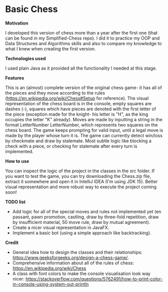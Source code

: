 # Basic Chess

**Motivation**

I developed this version of chess more than a year after the first one (that can be found in my Simplified-Chess repo). I did it to practice my OOP and Data Structures and Algorithms skills and also to compare my knowledge to what I knew when creating the first version.

**Technologies used**

I used plain Java as it provided all the functionality I needed at this stage.

**Features**

This is an (almost) complete version of the original chess game- it has all of the pieces and they move according to the rules (https://en.wikipedia.org/wiki/Chess#Setup for reference). The visual representation of the chess board is in the console, empty squares are dashes (-), squares which have pieces are denoted with the first letter of the piece (exception made for the knight- his letter is "H", as the king occupies the letter "K" already). Moves are made by inputting a string in the format LetterNumber LetterNumber, which represents two squares on the chess board. The game keeps prompting for valid input, until a legal move is made by the player whose turn it is. The game can currently detect win/loss by checkmate and draw by stalemate. Most subtle logic like blocking a check with a piece, or checking for stalemate after every turn is implemented.

**How to use**

You can inspect the logic of the project in the classes in the src folder. If you want to test the game, you can try downloading the Chess.zip file, extract it somewhere and open it in IntelliJ IDEA (I'm using JDK 15). Better visual representation and more robust way to execute the project coming soon! 

**TODO list**

- Add logic for all of the special moves and rules not implemented yet (en passant, pawn promotion, castling, draw by three-fold repetition, draw by insufficient material, 50 move rule, draw by mutual agreement).
- Create a nicer visual representation in JavaFX.
- Implement a basic bot (using a simple approach like backtracking).

**Credit** 

- General idea how to design the classes and their relationships: https://www.geeksforgeeks.org/design-a-chess-game/.
- Comprehensive information about all of the rules of chess: https://en.wikipedia.org/wiki/Chess
- A class with font colors to make the console visualisation look way nicer: https://stackoverflow.com/questions/5762491/how-to-print-color-in-console-using-system-out-println
